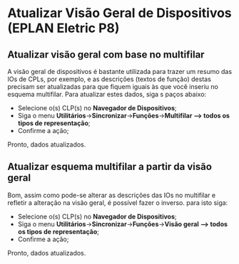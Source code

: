 # Atualizar Visão Geral de Dispositivos (EPLAN Eletric P8)

## Atualizar visão geral com base no multifilar
A visão geral de dispositivos é bastante utilizada para trazer um resumo das IOs de CPLs, por exemplo, e as descrições (textos de função) destas precisam ser atualizadas para que fiquem iguais às que você inseriu no esquema multifilar. Para atualizar estes dados, siga s paços abaixo:
- Selecione o(s) CLP(s) no **Navegador de Dispositivos**;
- Siga o menu **Utilitários**->**Sincronizar**->**Funções**->**Multifilar --> todos os tipos de representação**;
- Confirme a ação;

Pronto, dados atualizados.

## Atualizar esquema multifilar a partir da visão geral
Bom, assim como pode-se alterar as descrições das IOs no multifilar e refletir a alteração na visão geral, é possível fazer o inverso. para isto siga:
- Selecione o(s) CLP(s) no **Navegador de Dispositivos**;
- Siga o menu **Utilitários**->**Sincronizar**->**Funções**->**Visão geral --> todos os tipos de representação**;
- Confirme a ação;

Pronto, dados atualizados.
